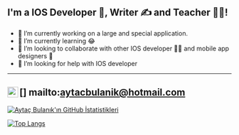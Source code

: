 ## I'm a IOS Developer 🚀, Writer ✍ and Teacher 👨‍🎓!
- 🔭 I’m currently working on a large and special application.
- 🌱 I’m currently learning 😂
- 👯 I’m looking to collaborate with other IOS developer 👩‍💻 and mobile app designers 🎨
- 🤔 I’m looking for help with IOS developer
---------------------------------------------------
[linkedin]: https://www.linkedin.com/in/ayta%C3%A7-bulanik-4945901b3
[<img align="left" height="24" width="24" src="https://cdn.jsdelivr.net/npm/simple-icons@v4/icons/gmail.svg" />] mailto:aytacbulanik@hotmail.com
---------------------------------------------------

[![Aytaç Bulanık'ın GitHub İstatistikleri](https://github-readme-stats.vercel.app/api?username=aytacbulanik&count_private=true&show_icons=true&theme=github_dark)](https://github.com/aytacbulanik/github-readme-stats)

[![Top Langs](https://github-readme-stats.vercel.app/api/top-langs/?username=aytacbulanik&layout=compact&theme=github_dark)](https://github.com/aytacbulanik/github-readme-stats)
